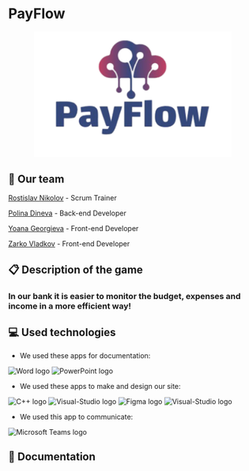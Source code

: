 # PayFlow
<p align="center">

<img width = "400" alt="logo" src="https://github.com/codingburgas/finance-challenge-payflow/blob/main/Document/PayFlow%20(1).png">

## 🏢 Our team
<p><a href="https://github.com/RDNikolov22">Rostislav Nikolov</a> - Scrum Trainer</p>
<p><a href="https://github.com/PDDineva22">Polina Dineva</a> - Back-end Developer</p>
<p><a href="https://github.com/YTGeorgieva22">Yoana Georgieva</a> - Front-end Developer</p>
<p><a href="https://github.com/ZSVladkov22">Zarko Vladkov</a> - Front-end Developer</p>

## 📋 Description of the game
### In our bank it is easier to monitor the budget, expenses and income in a more efficient way!

## 💻 Used technologies
- We used these apps for documentation:
<p align="left">
<p>
<img src="https://cdn.worldvectorlogo.com/logos/word-1.svg" alt="Word logo" width=48px>
<img src="https://cdn.worldvectorlogo.com/logos/powerpoint-2.svg" alt="PowerPoint logo" width=48px>
   </p>
</p>

- We used these apps to make and design our site:
<p align="left">
<p>
<img src="https://cdn.worldvectorlogo.com/logos/c.svg" alt="C++ logo" width=48px>
  <img src="https://cdn.worldvectorlogo.com/logos/visual-studio-2013.svg" alt="Visual-Studio logo" width=48px>
<img src="https://cdn.worldvectorlogo.com/logos/figma-5.svg" alt="Figma logo" width=80px>
<img src="https://cdn.discordapp.com/attachments/1175485686258880592/1303079368817639574/Visual_Studio_Code_1.35_icon.svg.png?ex=672a72bb&is=6729213b&hm=7146c73929954a5dc300dc29a1755bc76874f662bbdca939bd89c8548048daa2&" alt="Visual-Studio logo" width=48px>
     </p>
</p>

- We used this app to communicate:
<p align="left">
<p>
    <img src="https://cdn.worldvectorlogo.com/logos/microsoft-teams-1.svg" alt="Microsoft Teams logo" width=48px>
 </p>
</p>



## 📃 Documentation
